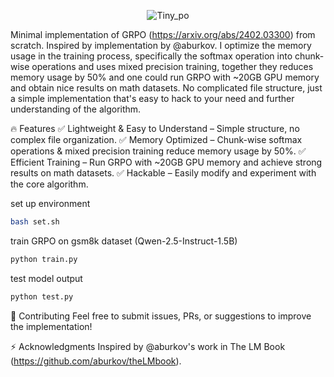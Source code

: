 <div align="center">

![Tiny_po](https://github.com/user-attachments/assets/82a6488e-9434-4192-a97c-0d4af4823f8d)

</div>

Minimal implementation of GRPO (https://arxiv.org/abs/2402.03300) from scratch. Inspired by implementation by @aburkov. I optimize the memory usage in the training process, specifically the softmax operation into chunk-wise operations and uses mixed precision training, together they reduces memory usage by 50% and one could run GRPO with ~20GB GPU memory and obtain nice results on math datasets. No complicated file structure, just a simple implementation that's easy to hack to your need and further understanding of the algorithm. 

🔥 Features
✅ Lightweight & Easy to Understand – Simple structure, no complex file organization.
✅ Memory Optimized – Chunk-wise softmax operations & mixed precision training reduce memory usage by 50%.
✅ Efficient Training – Run GRPO with ~20GB GPU memory and achieve strong results on math datasets.
✅ Hackable – Easily modify and experiment with the core algorithm.

set up environment 
```bash
bash set.sh 
```

train GRPO on gsm8k dataset (Qwen-2.5-Instruct-1.5B)
```bash
python train.py
```

test model output 
```bash
python test.py
```

🤝 Contributing
Feel free to submit issues, PRs, or suggestions to improve the implementation!

⚡ Acknowledgments
Inspired by @aburkov's work in The LM Book (https://github.com/aburkov/theLMbook).

